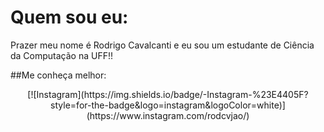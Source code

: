 # Quem sou eu:

Prazer meu nome é Rodrigo Cavalcanti e eu sou um estudante de Ciência da Computação na UFF!!

##Me conheça melhor:

<div align="center">
[![Instagram](https://img.shields.io/badge/-Instagram-%23E4405F?style=for-the-badge&logo=instagram&logoColor=white)](https://www.instagram.com/rodcvjao/)
</div>
